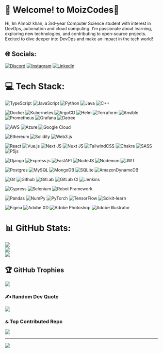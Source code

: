# 🌟 Welcome! to MoizCodes🌟
Hi, Im Almoiz khan, a 3rd-year Computer Science student with interest in DevOps, automation and cloud computing. I'm passionate about learning, exploring new technologies, and contributing to open-source projects. Excited to dive deeper into DevOps and make an impact in the tech world!


## 🌐 Socials:
[![Discord](https://img.shields.io/badge/Discord-%237289DA.svg?logo=discord&logoColor=white)](https://discord.gg/https://discord.gg/gy28DBnddU) [![Instagram](https://img.shields.io/badge/Instagram-%23E4405F.svg?logo=Instagram&logoColor=white)](https://instagram.com/_k_moiz) [![LinkedIn](https://img.shields.io/badge/LinkedIn-%230077B5.svg?logo=linkedin&logoColor=white)](https://linkedin.com/in/https://www.linkedin.com/in/almoiz-khan-2184b8300/) 



# 💻 Tech Stack:


![TypeScript](https://img.shields.io/badge/typescript-%23007ACC.svg?style=for-the-badge&logo=typescript&logoColor=white) 
![JavaScript](https://img.shields.io/badge/javascript-%23F7DF1E.svg?style=for-the-badge&logo=javascript&logoColor=black) 
![Python](https://img.shields.io/badge/python-%2338B2AC.svg?style=for-the-badge&logo=python&logoColor=white) 
![Java](https://img.shields.io/badge/java-%23E34F26.svg?style=for-the-badge&logo=java&logoColor=white) 
![C++](https://img.shields.io/badge/c++-%2300599C.svg?style=for-the-badge&logo=c%2B%2B&logoColor=white) 

![Docker](https://img.shields.io/badge/docker-%230db7ed.svg?style=for-the-badge&logo=docker&logoColor=white) 
![Kubernetes](https://img.shields.io/badge/kubernetes-%23326ce5.svg?style=for-the-badge&logo=kubernetes&logoColor=white) 
![ArgoCD](https://img.shields.io/badge/ArgoCD-%2334D058.svg?style=for-the-badge&logo=argocd&logoColor=white) 
![Helm](https://img.shields.io/badge/helm-%2335B5E0.svg?style=for-the-badge&logo=helm&logoColor=white) 
![Terraform](https://img.shields.io/badge/terraform-%2348B0F1.svg?style=for-the-badge&logo=terraform&logoColor=white) 
![Ansible](https://img.shields.io/badge/ansible-%231E5B00.svg?style=for-the-badge&logo=ansible&logoColor=white) 
![Prometheus](https://img.shields.io/badge/prometheus-%E37933.svg?style=for-the-badge&logo=prometheus&logoColor=white) 
![Grafana](https://img.shields.io/badge/grafana-%23F46800.svg?style=for-the-badge&logo=grafana&logoColor=white) 
![Datree](https://img.shields.io/badge/datree-%23F7B80D.svg?style=for-the-badge&logo=datree&logoColor=black) 


![AWS](https://img.shields.io/badge/AWS-%23FF9900.svg?style=for-the-badge&logo=amazon-aws&logoColor=white) 
![Azure](https://img.shields.io/badge/azure-%230072C6.svg?style=for-the-badge&logo=microsoftazure&logoColor=white) 
![Google Cloud](https://img.shields.io/badge/GoogleCloud-%234285F4.svg?style=for-the-badge&logo=google-cloud&logoColor=white) 


![Ethereum](https://img.shields.io/badge/ethereum-%3C6%2C7%2C9%3E.svg?style=for-the-badge&logo=ethereum&logoColor=white) 
![Solidity](https://img.shields.io/badge/solidity-%2300B1D2.svg?style=for-the-badge&logo=solidity&logoColor=white) 
![Web3.js](https://img.shields.io/badge/web3.js-F16822?style=for-the-badge&logo=web3.js&logoColor=white)


![React](https://img.shields.io/badge/react-%2320232a.svg?style=for-the-badge&logo=react&logoColor=%2361DAFB) 
![Vue.js](https://img.shields.io/badge/vue.js-%2335495e.svg?style=for-the-badge&logo=vuedotjs&logoColor=%234FC08D) 
![Next JS](https://img.shields.io/badge/Next-black?style=for-the-badge&logo=next.js&logoColor=white) 
![Nuxt JS](https://img.shields.io/badge/Nuxt-002E3B?style=for-the-badge&logo=nuxt.js&logoColor=#00DC82) 
![TailwindCSS](https://img.shields.io/badge/tailwindcss-%2338B2AC.svg?style=for-the-badge&logo=tailwind-css&logoColor=white) 
![Chakra](https://img.shields.io/badge/chakra-%234ED1C5.svg?style=for-the-badge&logo=chakraui&logoColor=white) 
![SASS](https://img.shields.io/badge/SASS-hotpink.svg?style=for-the-badge&logo=SASS&logoColor=white) 
![P5js](https://img.shields.io/badge/p5.js-ED225D?style=for-the-badge&logo=p5.js&logoColor=FFFFFF) 


![Django](https://img.shields.io/badge/django-%23092E20.svg?style=for-the-badge&logo=django&logoColor=white) 
![Express.js](https://img.shields.io/badge/express.js-%23404d59.svg?style=for-the-badge&logo=express&logoColor=%2361DAFB) 
![FastAPI](https://img.shields.io/badge/FastAPI-005571?style=for-the-badge&logo=fastapi) 
![NodeJS](https://img.shields.io/badge/node.js-6DA55F?style=for-the-badge&logo=node.js&logoColor=white) 
![Nodemon](https://img.shields.io/badge/NODEMON-%23323330.svg?style=for-the-badge&logo=nodemon&logoColor=%BBDEAD) 
![JWT](https://img.shields.io/badge/JWT-black?style=for-the-badge&logo=JSON%20web%20tokens) 


![Postgres](https://img.shields.io/badge/postgres-%23316192.svg?style=for-the-badge&logo=postgresql&logoColor=white) 
![MySQL](https://img.shields.io/badge/mysql-4479A1.svg?style=for-the-badge&logo=mysql&logoColor=white) 
![MongoDB](https://img.shields.io/badge/MongoDB-%234ea94b.svg?style=for-the-badge&logo=mongodb&logoColor=white) 
![SQLite](https://img.shields.io/badge/sqlite-%2307405e.svg?style=for-the-badge&logo=sqlite&logoColor=white) 
![AmazonDynamoDB](https://img.shields.io/badge/Amazon%20DynamoDB-4053D6?style=for-the-badge&logo=Amazon%20DynamoDB&logoColor=white) 


![Git](https://img.shields.io/badge/git-%23F05033.svg?style=for-the-badge&logo=git&logoColor=white) 
![Github](https://img.shields.io/badge/github-%23121011.svg?style=for-the-badge&logo=github&logoColor=white) 
![GitLab](https://img.shields.io/badge/gitlab-%23181717.svg?style=for-the-badge&logo=gitlab&logoColor=white) 
![GitLab CI](https://img.shields.io/badge/gitlab%20CI-%23181717.svg?style=for-the-badge&logo=gitlab&logoColor=white) 
![Jenkins](https://img.shields.io/badge/jenkins-%232C5263.svg?style=for-the-badge&logo=jenkins&logoColor=white) 




![Cypress](https://img.shields.io/badge/Cypress-17202C?style=for-the-badge&logo=cypress&logoColor=white) 
![Selenium](https://img.shields.io/badge/Selenium-43B02A?style=for-the-badge&logo=Selenium&logoColor=white) 
![Robot Framework](https://img.shields.io/badge/Robot%20Framework-00A4B8?style=for-the-badge&logo=Robot%20Framework&logoColor=white) 


![Pandas](https://img.shields.io/badge/pandas-%23150458.svg?style=for-the-badge&logo=pandas&logoColor=white) 
![NumPy](https://img.shields.io/badge/numpy-%23013243.svg?style=for-the-badge&logo=numpy&logoColor=white) 
![PyTorch](https://img.shields.io/badge/pytorch-%23EE4C2C.svg?style=for-the-badge&logo=pytorch&logoColor=white) 
![TensorFlow](https://img.shields.io/badge/tensorflow-%23FF6F20.svg?style=for-the-badge&logo=tensorflow&logoColor=white) 
![Scikit-learn](https://img.shields.io/badge/scikit-learn-%23F7931E.svg?style=for-the-badge&logo=scikit-learn&logoColor=white) 


![Figma](https://img.shields.io/badge/figma-%23F24E1E.svg?style=for-the-badge&logo=figma&logoColor=white) 
![Adobe XD](https://img.shields.io/badge/adobe%20xd-%234FC3F7.svg?style=for-the-badge&logo=adobe%20xd&logoColor=white) 
![Adobe Photoshop](https://img.shields.io/badge/adobe%20photoshop-%23BFA3D9.svg?style=for-the-badge&logo=adobe%20photoshop&logoColor=white) 
![Adobe Illustrator](https://img.shields.io/badge/adobe%20illustrator-%23FF9A00.svg?style=for-the-badge&logo=adobe%20illustrator&logoColor=white) 


# 📊 GitHub Stats:
![](https://github-readme-stats.vercel.app/api?username=moiz2405&theme=dark&hide_border=false&include_all_commits=true&count_private=true)<br/>
![](https://github-readme-streak-stats.herokuapp.com/?user=moiz2405&theme=dark&hide_border=false)<br/>
![](https://github-readme-stats.vercel.app/api/top-langs/?username=moiz2405&theme=dark&hide_border=false&include_all_commits=true&count_private=true&layout=compact)

## 🏆 GitHub Trophies
![](https://github-profile-trophy.vercel.app/?username=moiz2405&theme=radical&no-frame=false&no-bg=true&margin-w=4)

### ✍️ Random Dev Quote
![](https://quotes-github-readme.vercel.app/api?type=horizontal&theme=radical)

### 🔝 Top Contributed Repo
![](https://github-contributor-stats.vercel.app/api?username=moiz2405&limit=5&theme=dark&combine_all_yearly_contributions=true)

---
[![](https://visitcount.itsvg.in/api?id=moiz2405&icon=0&color=0)](https://visitcount.itsvg.in)

<!-- Proudly created with GPRM ( https://gprm.itsvg.in ) -->
